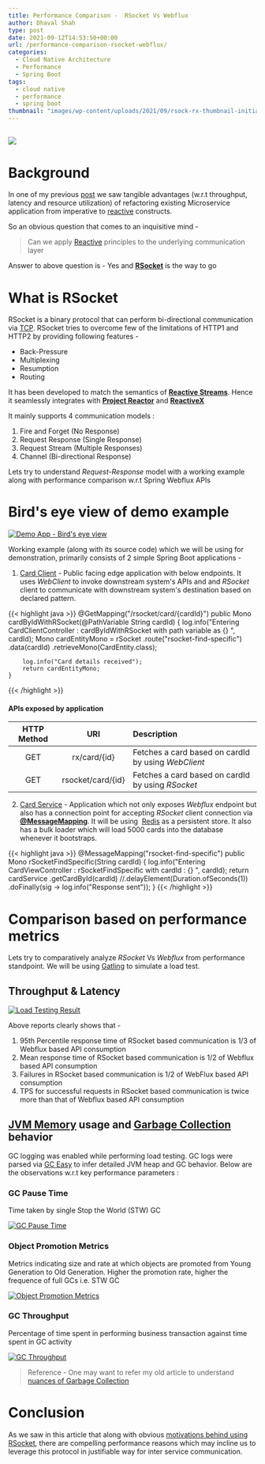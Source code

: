 ```yaml
---
title: Performance Comparison -  RSocket Vs Webflux
author: Dhaval Shah
type: post
date: 2021-09-12T14:53:50+00:00
url: /performance-comparison-rsocket-webflux/
categories:
  - Cloud Native Architecture
  - Performance
  - Spring Boot
tags:
  - cloud native
  - performance
  - spring boot
thumbnail: "images/wp-content/uploads/2021/09/rsock-rx-thumbnail-initial.png"
---
```


[![](https://www.dhaval-shah.com/images/wp-content/uploads/2021/09/rsock-rx-thumbnail-initial.png)](https://www.dhaval-shah.com/images/wp-content/uploads/2021/09/rsock-rx-thumbnail-initial.png)
-----------------------------------------------------------------------------------------------------------------------------------------

# Background

In one of my previous [post](https://www.dhaval-shah.com/refactoring-from-imperative-to-reactive-implementation/) we saw tangible advantages (w.r.t throughput, latency and resource utilization) of refactoring existing Microservice application from imperative to [reactive](https://docs.spring.io/spring-framework/docs/current/reference/html/web-reactive.html) constructs.

So an obvious question that comes to an inquisitive mind - 
> Can we apply [Reactive](https://www.reactivemanifesto.org/) principles to the underlying communication layer

Answer to above question is - Yes and  [**RSocket**](https://rsocket.io/) is the way to go

# What is RSocket
RSocket is a binary protocol that can perform bi-directional communication via [TCP](https://en.wikipedia.org/wiki/Transmission_Control_Protocol). RSocket tries to overcome few of the limitations of HTTP1 and HTTP2 by providing following features -
  - Back-Pressure
  - Multiplexing
  - Resumption
  - Routing

It has been developed to match the semantics of [**Reactive Streams**](http://www.reactive-streams.org/). Hence it seamlessly integrates with [**Project Reactor**](https://projectreactor.io/) and [**ReactiveX**](http://reactivex.io/)

It mainly supports 4 communication models :
  1. Fire and Forget (No Response)
  2. Request Response (Single Response)
  3. Request Stream (Multiple Responses)
  4. Channel (Bi-directional Response)

Lets try to understand _Request-Response_ model with a working example along with performance comparison w.r.t Spring Webflux APIs

# Bird's eye view of demo example

[![Demo App - Bird's eye view](https://www.dhaval-shah.com/images/wp-content/uploads/2021/09/demo-app-view.png)](https://www.dhaval-shah.com/images/wp-content/uploads/2021/09/demo-app-view.png)

Working example (along with its source code) which we will be using for demonstration, primarily consists of 2 simple Spring Boot applications -

1.  [Card Client](https://github.com/dhaval201279/RxVsRsocket) - Public facing edge application with below endpoints. It uses _WebClient_ to invoke downstream system's APIs and and _RSocket_ client to communicate with downstream system's destination based on declared pattern.

{{< highlight java >}}
    @GetMapping("/rsocket/card/{cardId}")
    public Mono<CardEntity> cardByIdWithRSocket(@PathVariable String cardId) {
        log.info("Entering CardClientController : cardByIdWithRSocket with path variable as {} ", cardId);
        Mono<CardEntity> cardEntityMono = rSocket
                                            .route("rsocket-find-specific")
                                            .data(cardId)
                                            .retrieveMono(CardEntity.class);

        log.info("Card details received");
        return cardEntityMono;
    }
{{< /highlight >}}

#### APIs exposed by application

| HTTP Method   | URI     | Description   |
| :--------:  | :--------: | :------ |
| GET | rx/card/{id} | Fetches a card based on cardId by using _WebClient_ |
| GET | rsocket/card/{id} | Fetches a card based on cardId by using _RSocket_ |

2.  [Card Service](https://github.com/dhaval201279/RxVsRSocketServer) - Application which not only exposes _Webflux_ endpoint but also has a connection point for accepting _RSocket_ client connection via [**@MessageMapping**](https://docs.spring.io/spring-framework/docs/current/javadoc-api/org/springframework/messaging/handler/annotation/MessageMapping.html). It will be using  [Redis](https://redis.io/) as a persistent store. It also has a bulk loader which will load 5000 cards into the database whenever it bootstraps.

{{< highlight java >}}
    @MessageMapping("rsocket-find-specific")
    public Mono<CardEntity> rSocketFindSpecific(String cardId) {
        log.info("Entering CardViewController : rSocketFindSpecific with cardId : {} ", cardId);
        return cardService
                .getCardById(cardId)
                //.delayElement(Duration.ofSeconds(1))
                .doFinally(sig -> log.info("Response sent"));
    }
{{< /highlight >}}

# Comparison based on performance metrics
Lets try to comparatively analyze _RSocket_ Vs _Webflux_ from performance standpoint. We will be using [Gatling](https://gatling.io/)
to simulate a load test.

## Throughput & Latency
[![Load Testing Result](https://www.dhaval-shah.com/images/wp-content/uploads/2021/09/gatling-result-comp.png)](https://www.dhaval-shah.com/images/wp-content/uploads/2021/09/gatling-result-comp.png)

Above reports clearly shows that -
1. 95th Percentile response time of RSocket based communication is 1/3 of Webflux based API consumption
2. Mean response time of RSocket based communication is 1/2 of Webflux based API consumption
3. Failures in RSocket based communication is 1/2 of WebFlux based API consumption
4. TPS for successful requests in RSocket based communication is twice more than  that of Webflux based API consumption

## [JVM Memory](https://www.dhaval-shah.com/understanding-jvm-memory-management/) usage and [Garbage Collection]() behavior
GC logging was enabled while performing load testing. GC logs were parsed via [GC Easy](https://gceasy.io/) to infer detailed JVM heap and GC behavior. Below are the observations w.r.t key performance parameters :

### GC Pause Time
Time taken by single Stop the World (STW) GC

[![GC Pause Time](https://www.dhaval-shah.com/images/wp-content/uploads/2021/09/gc-pause-time.png)](https://www.dhaval-shah.com/images/wp-content/uploads/2021/09/gc-pause-time.png)

### Object Promotion Metrics
Metrics indicating size and rate at which objects are promoted from Young Generation to Old Generation. Higher the promotion rate, higher the frequence of full GCs i.e. STW GC

[![Object Promotion Metrics](https://www.dhaval-shah.com/images/wp-content/uploads/2021/09/obj-promotion-metrics.png)](https://www.dhaval-shah.com/images/wp-content/uploads/2021/09/obj-promotion-metrics.png)

### GC Throughput
Percentage of time spent in performing business transaction against time spent in GC activity

[![GC Throughput](https://www.dhaval-shah.com/images/wp-content/uploads/2021/09/GC-throughput.png)](https://www.dhaval-shah.com/images/wp-content/uploads/2021/09/GC-throughput.png)

> Reference - One may want to refer my old article to understand [nuances of Garbage Collection](https://www.dhaval-shah.com/understanding-and-optimizing-garbage-collection/)

# Conclusion
As we saw in this article that along with obvious [motivations behind using RSocket](https://rsocket.io/about/motivations), there are compelling performance reasons which may incline us to leverage this protocol in justifiable way for inter service communication.
